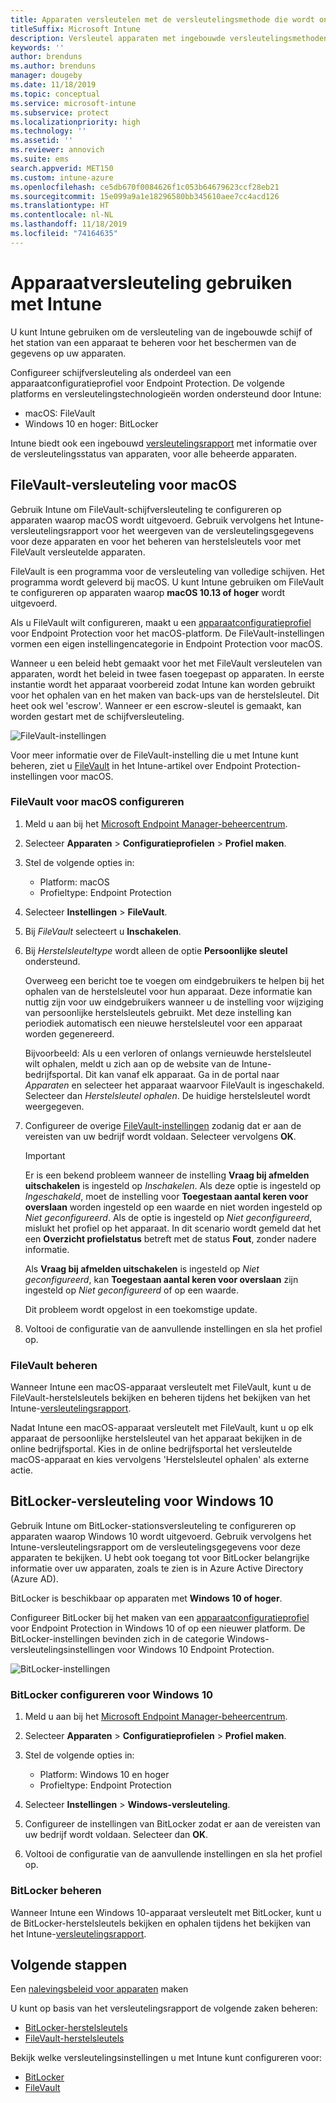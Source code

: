 ```yaml
---
title: Apparaten versleutelen met de versleutelingsmethode die wordt ondersteund op platforms
titleSuffix: Microsoft Intune
description: Versleutel apparaten met ingebouwde versleutelingsmethoden zoals BitLocker of FileVault, en beheer de herstelsleutels voor deze versleutelde apparaten vanuit de Intune-portal.
keywords: ''
author: brenduns
ms.author: brenduns
manager: dougeby
ms.date: 11/18/2019
ms.topic: conceptual
ms.service: microsoft-intune
ms.subservice: protect
ms.localizationpriority: high
ms.technology: ''
ms.assetid: ''
ms.reviewer: annovich
ms.suite: ems
search.appverid: MET150
ms.custom: intune-azure
ms.openlocfilehash: ce5db670f0084626f1c053b64679623ccf28eb21
ms.sourcegitcommit: 15e099a9a1e18296580bb345610aee7cc4acd126
ms.translationtype: HT
ms.contentlocale: nl-NL
ms.lasthandoff: 11/18/2019
ms.locfileid: "74164635"
---
```

# <a name="use-device-encryption-with-intune"></a>Apparaatversleuteling gebruiken met Intune  

U kunt Intune gebruiken om de versleuteling van de ingebouwde schijf of het station van een apparaat te beheren voor het beschermen van de gegevens op uw apparaten.

Configureer schijfversleuteling als onderdeel van een apparaatconfiguratieprofiel voor Endpoint Protection. De volgende platforms en versleutelingstechnologieën worden ondersteund door Intune:

- macOS: FileVault
- Windows 10 en hoger: BitLocker

Intune biedt ook een ingebouwd [versleutelingsrapport](encryption-monitor.md) met informatie over de versleutelingsstatus van apparaten, voor alle beheerde apparaten.

## <a name="filevault-encryption-for-macos"></a>FileVault-versleuteling voor macOS

Gebruik Intune om FileVault-schijfversleuteling te configureren op apparaten waarop macOS wordt uitgevoerd. Gebruik vervolgens het Intune-versleutelingsrapport voor het weergeven van de versleutelingsgegevens voor deze apparaten en voor het beheren van herstelsleutels voor met FileVault versleutelde apparaten.

FileVault is een programma voor de versleuteling van volledige schijven. Het programma wordt geleverd bij macOS. U kunt Intune gebruiken om FileVault te configureren op apparaten waarop **macOS 10.13 of hoger** wordt uitgevoerd.

Als u FileVault wilt configureren, maakt u een [apparaatconfiguratieprofiel](../configuration/device-profile-create.md) voor Endpoint Protection voor het macOS-platform. De FileVault-instellingen vormen een eigen instellingencategorie in Endpoint Protection voor macOS.

Wanneer u een beleid hebt gemaakt voor het met FileVault versleutelen van apparaten, wordt het beleid in twee fasen toegepast op apparaten. In eerste instantie wordt het apparaat voorbereid zodat Intune kan worden gebruikt voor het ophalen van en het maken van back-ups van de herstelsleutel. Dit heet ook wel 'escrow'. Wanneer er een escrow-sleutel is gemaakt, kan worden gestart met de schijfversleuteling.

![FileVault-instellingen](./media/encrypt-devices/filevault-settings.png)

Voor meer informatie over de FileVault-instelling die u met Intune kunt beheren, ziet u [FileVault](endpoint-protection-macos.md#filevault) in het Intune-artikel over Endpoint Protection-instellingen voor macOS.

### <a name="how-to-configure-macos-filevault"></a>FileVault voor macOS configureren

1. Meld u aan bij het [Microsoft Endpoint Manager-beheercentrum](https://go.microsoft.com/fwlink/?linkid=2109431).

2. Selecteer **Apparaten** > **Configuratieprofielen** > **Profiel maken**.

3. Stel de volgende opties in:

   - Platform: macOS
   - Profieltype: Endpoint Protection

4. Selecteer **Instellingen** > **FileVault**.

5. Bij *FileVault* selecteert u **Inschakelen**.

6. Bij *Herstelsleuteltype* wordt alleen de optie **Persoonlijke sleutel** ondersteund.

   Overweeg een bericht toe te voegen om eindgebruikers te helpen bij het ophalen van de herstelsleutel voor hun apparaat. Deze informatie kan nuttig zijn voor uw eindgebruikers wanneer u de instelling voor wijziging van persoonlijke herstelsleutels gebruikt. Met deze instelling kan periodiek automatisch een nieuwe herstelsleutel voor een apparaat worden gegenereerd.

   Bijvoorbeeld: Als u een verloren of onlangs vernieuwde herstelsleutel wilt ophalen, meldt u zich aan op de website van de Intune-bedrijfsportal. Dit kan vanaf elk apparaat. Ga in de portal naar *Apparaten* en selecteer het apparaat waarvoor FileVault is ingeschakeld. Selecteer dan *Herstelsleutel ophalen*. De huidige herstelsleutel wordt weergegeven.  

7. Configureer de overige [FileVault-instellingen](endpoint-protection-macos.md#filevault) zodanig dat er aan de vereisten van uw bedrijf wordt voldaan. Selecteer vervolgens **OK**.

   > [!IMPORTANT]
   > Er is een bekend probleem wanneer de instelling **Vraag bij afmelden uitschakelen** is ingesteld op *Inschakelen*. Als deze optie is ingesteld op *Ingeschakeld*, moet de instelling voor **Toegestaan aantal keren voor overslaan** worden ingesteld op een waarde en niet worden ingesteld op *Niet geconfigureerd*. Als de optie is ingesteld op *Niet geconfigureerd*, mislukt het profiel op het apparaat. In dit scenario wordt gemeld dat het een **Overzicht profielstatus** betreft met de status **Fout**, zonder nadere informatie.
   >
   > Als **Vraag bij afmelden uitschakelen** is ingesteld op *Niet geconfigureerd*, kan **Toegestaan aantal keren voor overslaan** zijn ingesteld op *Niet geconfigureerd* of op een waarde.
   >
   > Dit probleem wordt opgelost in een toekomstige update.

8. Voltooi de configuratie van de aanvullende instellingen en sla het profiel op.  

### <a name="manage-filevault"></a>FileVault beheren

Wanneer Intune een macOS-apparaat versleutelt met FileVault, kunt u de FileVault-herstelsleutels bekijken en beheren tijdens het bekijken van het Intune-[versleutelingsrapport](encryption-monitor.md).

Nadat Intune een macOS-apparaat versleutelt met FileVault, kunt u op elk apparaat de persoonlijke herstelsleutel van het apparaat bekijken in de online bedrijfsportal. Kies in de online bedrijfsportal het versleutelde macOS-apparaat en kies vervolgens 'Herstelsleutel ophalen' als externe actie.

## <a name="bitlocker-encryption-for-windows-10"></a>BitLocker-versleuteling voor Windows 10

Gebruik Intune om BitLocker-stationsversleuteling te configureren op apparaten waarop Windows 10 wordt uitgevoerd. Gebruik vervolgens het Intune-versleutelingsrapport om de versleutelingsgegevens voor deze apparaten te bekijken. U hebt ook toegang tot voor BitLocker belangrijke informatie over uw apparaten, zoals te zien is in Azure Active Directory (Azure AD).

BitLocker is beschikbaar op apparaten met **Windows 10 of hoger**.

Configureer BitLocker bij het maken van een [apparaatconfiguratieprofiel](../configuration/device-profile-create.md) voor Endpoint Protection in Windows 10 of op een nieuwer platform. De BitLocker-instellingen bevinden zich in de categorie Windows-versleutelingsinstellingen voor Windows 10 Endpoint Protection.

![BitLocker-instellingen](./media/encrypt-devices/bitlocker-settings.png)

### <a name="how-to-configure-windows-10-bitlocker"></a>BitLocker configureren voor Windows 10

1. Meld u aan bij het [Microsoft Endpoint Manager-beheercentrum](https://go.microsoft.com/fwlink/?linkid=2109431).

2. Selecteer **Apparaten** > **Configuratieprofielen** > **Profiel maken**.

3. Stel de volgende opties in:

   - Platform: Windows 10 en hoger
   - Profieltype: Endpoint Protection

4. Selecteer **Instellingen** > **Windows-versleuteling**.

5. Configureer de instellingen van BitLocker zodat er aan de vereisten van uw bedrijf wordt voldaan. Selecteer dan **OK**.

6. Voltooi de configuratie van de aanvullende instellingen en sla het profiel op.

### <a name="manage-bitlocker"></a>BitLocker beheren  

Wanneer Intune een Windows 10-apparaat versleutelt met BitLocker, kunt u de BitLocker-herstelsleutels bekijken en ophalen tijdens het bekijken van het Intune-[versleutelingsrapport](encryption-monitor.md).

## <a name="next-steps"></a>Volgende stappen

Een [nalevingsbeleid voor apparaten](compliance-policy-create-windows.md) maken

U kunt op basis van het versleutelingsrapport de volgende zaken beheren:

- [BitLocker-herstelsleutels](encryption-monitor.md#bitlocker-recovery-keys)
- [FileVault-herstelsleutels](encryption-monitor.md#filevault-recovery-keys)

Bekijk welke versleutelingsinstellingen u met Intune kunt configureren voor:

- [BitLocker](endpoint-protection-windows-10.md#windows-encryption)
- [FileVault](endpoint-protection-macos.md#filevault)